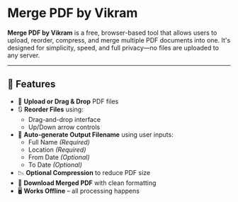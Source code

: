 # Merge PDF by Vikram

**Merge PDF by Vikram** is a free, browser-based tool that allows users to upload, reorder, compress, and merge multiple PDF documents into one. It's designed for simplicity, speed, and full privacy—no files are uploaded to any server.

---

## 🚀 Features

- 📂 **Upload or Drag & Drop** PDF files
- 🔃 **Reorder Files** using:
  - Drag-and-drop interface
  - Up/Down arrow controls
- 🧩 **Auto-generate Output Filename** using user inputs:
  - Full Name *(Required)*
  - Location *(Required)*
  - From Date *(Optional)*
  - To Date *(Optional)*
- 📉 **Optional Compression** to reduce PDF size
- 💾 **Download Merged PDF** with clean formatting
- 🖥️ **Works Offline** – all processing happens
